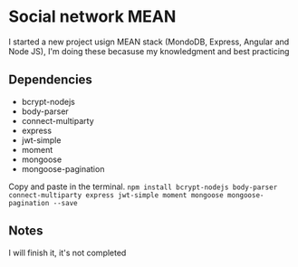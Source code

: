 # Social network MEAN
I started a new project usign MEAN stack (MondoDB, Express, Angular and Node JS), I'm doing these becasuse my knowledgment and best practicing

## Dependencies
* bcrypt-nodejs
* body-parser
* connect-multiparty
* express
* jwt-simple
* moment
* mongoose
* mongoose-pagination

Copy and paste in the terminal.
`npm install bcrypt-nodejs body-parser connect-multiparty express jwt-simple moment mongoose mongoose-pagination --save`

##  Notes
I will finish it, it's not completed